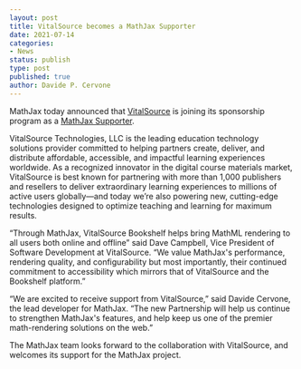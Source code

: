 ```yaml
---
layout: post
title: VitalSource becomes a MathJax Supporter
date: 2021-07-14
categories:
- News
status: publish
type: post
published: true
author: Davide P. Cervone
---
```


MathJax today announced that [VitalSource](https://get.vitalsource.com/) is joining its sponsorship program as
a [MathJax Supporter](//www.mathjax.org/#sponsors).

VitalSource Technologies, LLC is the leading education technology solutions provider committed to helping partners create, deliver, and distribute affordable, accessible, and impactful learning experiences worldwide. As a recognized innovator in the digital course materials market, VitalSource is best known for partnering with more than 1,000 publishers and resellers to deliver extraordinary learning experiences to millions of active users globally—and today we’re also powering new, cutting-edge technologies designed to optimize teaching and learning for maximum results.

“Through MathJax, VitalSource Bookshelf helps bring MathML rendering to all users both online and offline” said Dave Campbell, Vice President of Software Development at VitalSource.  “We value MathJax's performance, rendering quality, and configurability but most importantly, their continued commitment to accessibility which mirrors that of VitalSource and the Bookshelf platform.”

“We are excited to receive support from VitalSource,” said Davide Cervone, the lead developer for MathJax.  “The new Partnership will help us continue to strengthen MathJax's features, and help keep us one of the premier math-rendering solutions on the web.”

The MathJax team looks forward to the collaboration with VitalSource, and welcomes its support for the MathJax project.

